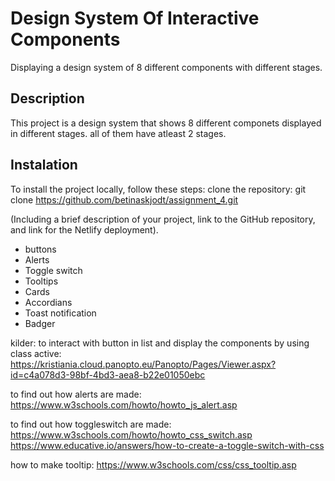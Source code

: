 # Design System Of Interactive Components

Displaying a design system of 8 different components with different stages.

## Description

This project is a design system that shows 8 different componets displayed in different stages. all of them have atleast 2 stages.

## Instalation

To install the project locally, follow these steps:
clone the repository:
git clone https://github.com/betinaskjodt/assignment_4.git

(Including a brief description of your project, link to
the GitHub repository, and link for the Netlify deployment).

- buttons
- Alerts
- Toggle switch
- Tooltips
- Cards
- Accordians
- Toast notification
- Badger

kilder:
to interact with button in list and display the components by using class active:
https://kristiania.cloud.panopto.eu/Panopto/Pages/Viewer.aspx?id=c4a078d3-98bf-4bd3-aea8-b22e01050ebc

to find out how alerts are made:
https://www.w3schools.com/howto/howto_js_alert.asp

to find out how toggleswitch are made:
https://www.w3schools.com/howto/howto_css_switch.asp
https://www.educative.io/answers/how-to-create-a-toggle-switch-with-css

how to make tooltip:
https://www.w3schools.com/css/css_tooltip.asp
